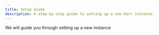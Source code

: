 ```yaml
---
title: Setup Guide
description: A step-by-step guide to setting up a new Karr instance.
---
```


We will guide you through setting up a new instance

